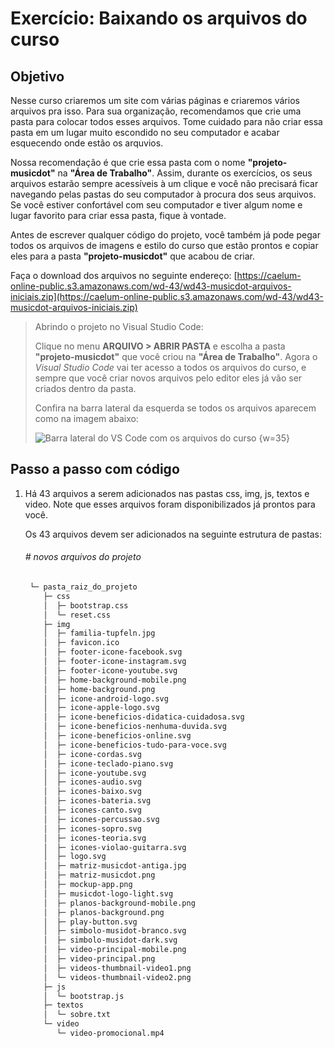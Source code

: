 # Exercício: Baixando os arquivos do curso

## Objetivo
      
Nesse curso criaremos um site com várias páginas e criaremos vários arquivos pra isso. Para sua organização, recomendamos que crie uma pasta para colocar todos esses arquivos. Tome cuidado para não criar essa pasta em um lugar muito escondido no seu computador e acabar esquecendo onde estão os arquvios.

Nossa recomendação é que crie essa pasta com o nome **"projeto-musicdot"** na **"Área de Trabalho"**. Assim, durante os exercícios, os seus arquivos estarão sempre acessíveis à um clique e você não precisará ficar navegando pelas pastas do seu computador à procura dos seus arquivos. Se você estiver confortável com seu computador e tiver algum nome e lugar favorito para criar essa pasta, fique à vontade.

Antes de escrever qualquer código do projeto, você também já pode pegar todos os arquivos de imagens e estilo do curso que estão prontos e copiar eles para a pasta **"projeto-musicdot"** que acabou de criar.

Faça o download dos arquivos no seguinte endereço: [https://caelum-online-public.s3.amazonaws.com/wd-43/wd43-musicdot-arquivos-iniciais.zip](https://caelum-online-public.s3.amazonaws.com/wd-43/wd43-musicdot-arquivos-iniciais.zip)

> Abrindo o projeto no Visual Studio Code:
> 
> Clique no menu **ARQUIVO > ABRIR PASTA** e escolha a pasta **"projeto-musicdot"** que você criou na **"Área de Trabalho"**. Agora o *Visual Studio Code* vai ter acesso a todos os arquivos do curso, e sempre que você criar novos arquivos pelo editor eles já vão ser criados dentro da pasta.
>
> Confira na barra lateral da esquerda se todos os arquivos aparecem como na imagem abaixo:
>
> ![Barra lateral do VS Code com os arquivos do curso {w=35}](assets/images/01-arquivos-iniciais/barra_explorer_vscode.png)

## Passo a passo com código

1. Há 43 arquivos a serem adicionados nas pastas css, img, js, textos e video. Note que esses arquivos foram disponibilizados já prontos para você.

    Os 43 arquivos devem ser adicionados na seguinte estrutura de pastas:
    
    ###### # novos arquivos do projeto
    ```fs
     └─ pasta_raiz_do_projeto
        ├─ css
        │  ├─ bootstrap.css
        │  └─ reset.css
        ├─ img
        │  ├─ familia-tupfeln.jpg
        │  ├─ favicon.ico
        │  ├─ footer-icone-facebook.svg
        │  ├─ footer-icone-instagram.svg
        │  ├─ footer-icone-youtube.svg
        │  ├─ home-background-mobile.png
        │  ├─ home-background.png
        │  ├─ icone-android-logo.svg
        │  ├─ icone-apple-logo.svg
        │  ├─ icone-beneficios-didatica-cuidadosa.svg
        │  ├─ icone-beneficios-nenhuma-duvida.svg
        │  ├─ icone-beneficios-online.svg
        │  ├─ icone-beneficios-tudo-para-voce.svg
        │  ├─ icone-cordas.svg
        │  ├─ icone-teclado-piano.svg
        │  ├─ icone-youtube.svg
        │  ├─ icones-audio.svg
        │  ├─ icones-baixo.svg
        │  ├─ icones-bateria.svg
        │  ├─ icones-canto.svg
        │  ├─ icones-percussao.svg
        │  ├─ icones-sopro.svg
        │  ├─ icones-teoria.svg
        │  ├─ icones-violao-guitarra.svg
        │  ├─ logo.svg
        │  ├─ matriz-musicdot-antiga.jpg
        │  ├─ matriz-musicdot.png
        │  ├─ mockup-app.png
        │  ├─ musicdot-logo-light.svg
        │  ├─ planos-background-mobile.png
        │  ├─ planos-background.png
        │  ├─ play-button.svg
        │  ├─ simbolo-musidot-branco.svg
        │  ├─ simbolo-musidot-dark.svg
        │  ├─ video-principal-mobile.png
        │  ├─ video-principal.png
        │  ├─ videos-thumbnail-video1.png
        │  └─ videos-thumbnail-video2.png
        ├─ js
        │  └─ bootstrap.js
        ├─ textos
        │  └─ sobre.txt
        └─ video
           └─ video-promocional.mp4
    ```
